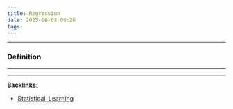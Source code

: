 ```yaml
---
title: Regression
date: 2025-06-03 06:26
tags: 
---
```


----

### Definition






----

----
**Backlinks:**
- [Statistical_Learning](/statistical_learning)

